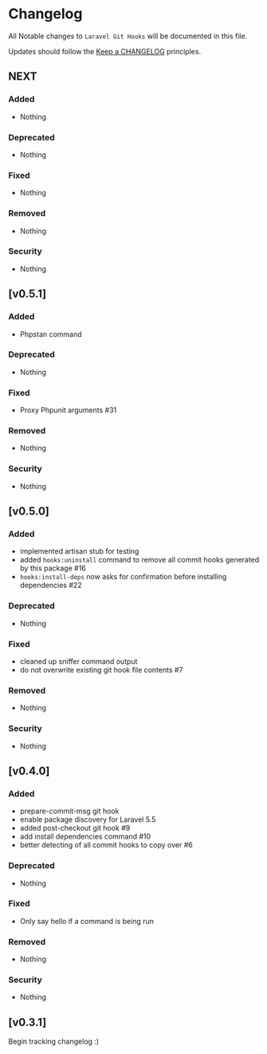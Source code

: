# Changelog

All Notable changes to `Laravel Git Hooks` will be documented in this file.

Updates should follow the [Keep a CHANGELOG](http://keepachangelog.com/) principles.
## NEXT

### Added
- Nothing

### Deprecated
- Nothing

### Fixed
- Nothing

### Removed
- Nothing

### Security
- Nothing

## [v0.5.1]

### Added
- Phpstan command

### Deprecated
- Nothing

### Fixed
- Proxy Phpunit arguments #31

### Removed
- Nothing

### Security
- Nothing

## [v0.5.0]

### Added
- implemented artisan stub for testing
- added `hooks:uninstall` command to remove all commit hooks generated by this package #16
- `hooks:install-deps` now asks for confirmation before installing dependencies #22

### Deprecated
- Nothing

### Fixed
- cleaned up sniffer command output
- do not overwrite existing git hook file contents #7

### Removed
- Nothing

### Security
- Nothing

## [v0.4.0]

### Added
- prepare-commit-msg git hook
- enable package discovery for Laravel 5.5
- added post-checkout git hook #9
- add install dependencies command #10
- better detecting of all commit hooks to copy over #6

### Deprecated
- Nothing

### Fixed
- Only say hello if a command is being run

### Removed
- Nothing

### Security
- Nothing

## [v0.3.1]

Begin tracking changelog :)
